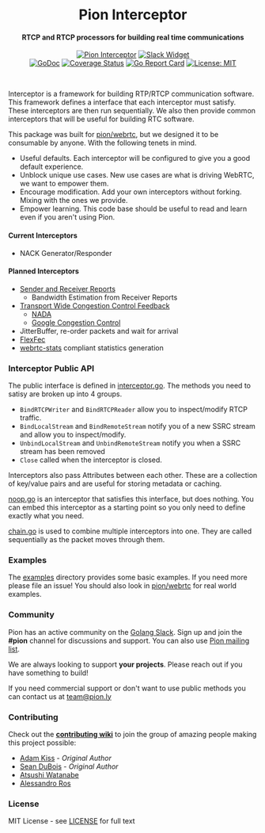 <h1 align="center">
  <br>
  Pion Interceptor
  <br>
</h1>
<h4 align="center">RTCP and RTCP processors for building real time communications</h4>
<p align="center">
  <a href="https://pion.ly"><img src="https://img.shields.io/badge/pion-interceptor-gray.svg?longCache=true&colorB=brightgreen" alt="Pion Interceptor"></a>
  <a href="https://pion.ly/slack"><img src="https://img.shields.io/badge/join-us%20on%20slack-gray.svg?longCache=true&logo=slack&colorB=brightgreen" alt="Slack Widget"></a>
  <br>
  <a href="https://pkg.go.dev/github.com/pion/interceptor"><img src="https://godoc.org/github.com/pion/interceptor?status.svg" alt="GoDoc"></a>
  <a href="https://codecov.io/gh/pion/interceptor"><img src="https://codecov.io/gh/pion/interceptor/branch/master/graph/badge.svg" alt="Coverage Status"></a>
  <a href="https://goreportcard.com/report/github.com/pion/interceptor"><img src="https://goreportcard.com/badge/github.com/pion/interceptor" alt="Go Report Card"></a>
  <a href="LICENSE"><img src="https://img.shields.io/badge/License-MIT-yellow.svg" alt="License: MIT"></a>
</p>
<br>

Interceptor is a framework for building RTP/RTCP communication software. This framework defines
a interface that each interceptor must satisfy. These interceptors are then run sequentially. We
also then provide common interceptors that will be useful for building RTC software.

This package was built for [pion/webrtc](https://github.com/pion/webrtc), but we designed it to be consumable
by anyone. With the following tenets in mind.

* Useful defaults. Each interceptor will be configured to give you a good default experience.
* Unblock unique use cases. New use cases are what is driving WebRTC, we want to empower them.
* Encourage modification. Add your own interceptors without forking. Mixing with the ones we provide.
* Empower learning. This code base should be useful to read and learn even if you aren't using Pion.

#### Current Interceptors
* NACK Generator/Responder

#### Planned Interceptors
* [Sender and Receiver Reports](https://tools.ietf.org/html/rfc3550#section-6.4)
  - Bandwidth Estimation from Receiver Reports
* [Transport Wide Congestion Control Feedback](https://tools.ietf.org/html/draft-holmer-rmcat-transport-wide-cc-extensions-01)
  - [NADA](https://tools.ietf.org/html/rfc8698)
  - [Google Congestion Control](https://tools.ietf.org/html/draft-ietf-rmcat-gcc-02)
* JitterBuffer, re-order packets and wait for arrival
* [FlexFec](https://tools.ietf.org/html/draft-ietf-payload-flexible-fec-scheme-20)
* [webrtc-stats](https://www.w3.org/TR/webrtc-stats/) compliant statistics generation

### Interceptor Public API
The public interface is defined in [interceptor.go](https://github.com/pion/interceptor/blob/master/interceptor.go).
The methods you need to satisy are broken up into 4 groups.

* `BindRTCPWriter` and `BindRTCPReader` allow you to inspect/modify RTCP traffic.
* `BindLocalStream` and `BindRemoteStream` notify you of a new SSRC stream and allow you to inspect/modify.
* `UnbindLocalStream` and `UnbindRemoteStream` notify you when a SSRC stream has been removed
* `Close` called when the interceptor is closed.

Interceptors also pass Attributes between each other. These are a collection of key/value pairs and are useful for storing metadata
or caching.

[noop.go](https://github.com/pion/interceptor/blob/master/noop.go) is an interceptor that satisfies this interface, but does nothing.
You can embed this interceptor as a starting point so you only need to define exactly what you need.

[chain.go]( https://github.com/pion/interceptor/blob/master/chain.go) is used to combine multiple interceptors into one. They are called
sequentially as the packet moves through them.

### Examples
The [examples](https://github.com/pion/interceptor/blob/master/examples) directory provides some basic examples. If you need more please file an issue!
You should also look in [pion/webrtc](https://github.com/pion/webrtc) for real world examples.

### Community
Pion has an active community on the [Golang Slack](https://invite.slack.golangbridge.org/). Sign up and join the **#pion** channel for discussions and support. You can also use [Pion mailing list](https://groups.google.com/forum/#!forum/pion).

We are always looking to support **your projects**. Please reach out if you have something to build!

If you need commercial support or don't want to use public methods you can contact us at [team@pion.ly](mailto:team@pion.ly)

### Contributing
Check out the **[contributing wiki](https://github.com/pion/webrtc/wiki/Contributing)** to join the group of amazing people making this project possible:

* [Adam Kiss](https://github.com/masterada) - *Original Author*
* [Sean DuBois](https://github.com/sean-der) - *Original Author*
* [Atsushi Watanabe](https://github.com/at-wat)
* [Alessandro Ros](https://github.com/aler9)

### License
MIT License - see [LICENSE](LICENSE) for full text
